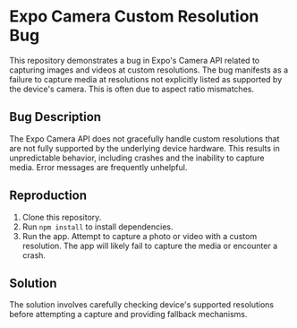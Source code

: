 # Expo Camera Custom Resolution Bug

This repository demonstrates a bug in Expo's Camera API related to capturing images and videos at custom resolutions.  The bug manifests as a failure to capture media at resolutions not explicitly listed as supported by the device's camera. This is often due to aspect ratio mismatches.

## Bug Description

The Expo Camera API does not gracefully handle custom resolutions that are not fully supported by the underlying device hardware. This results in unpredictable behavior, including crashes and the inability to capture media.  Error messages are frequently unhelpful.

## Reproduction

1. Clone this repository.
2. Run `npm install` to install dependencies.
3. Run the app. Attempt to capture a photo or video with a custom resolution.  The app will likely fail to capture the media or encounter a crash.

## Solution

The solution involves carefully checking device's supported resolutions before attempting a capture and providing fallback mechanisms.
